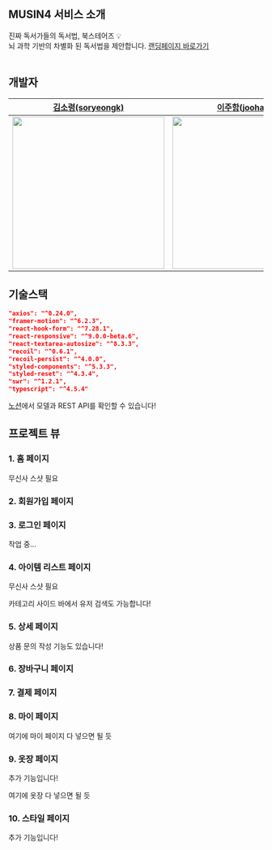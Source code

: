## MUSIN4 서비스 소개

진짜 독서가들의 독서법, 북스테어즈 💡
<br/>
뇌 과학 기반의 차별화 된 독서법을 제안합니다.
[랜딩페이지 바로가기](https://book-stairs.com)
<br/>
<br/>

## 개발자

| [김소령(soryeongk)](https://github.com/soryeongk) | [이주함(joohaem)](https://github.com/joohaem) | [김규민(Gyuminn)](https://github.com/Gyuminn) | [석상언(sharpcoder312)](https://github.com/sharpcoder312)|
| :----------------------------------------: | :---------------------------------: | :---------------------------------: | :---------------------------------: |
| <a href="https://github.com/soryeongk"><img src="" width="300px"></a> | <a href="https://github.com/joohaem"><img src="" width="300px"></a> | <a href="https://github.com/Gyuminn"><img src="" width="300px"></a> | <a href="https://github.com/sharpcoder312"><img src="" width="300px"></a> |

## 기술스택

```json
"axios": "^0.24.0",
"framer-motion": "^6.2.3",
"react-hook-form": "^7.28.1",
"react-responsive": "^9.0.0-beta.6",
"react-textarea-autosize": "^8.3.3",
"recoil": "^0.6.1",
"recoil-persist": "^4.0.0",
"styled-components": "^5.3.3",
"styled-reset": "^4.3.4",
"swr": "^1.2.1",
"typescript": "^4.5.4"
```

[노션](https://notion.io)에서 모델과 REST API를 확인할 수 있습니다!

## 프로젝트 뷰

### 1. 홈 페이지

무신사 스샷 필요

### 2. 회원가입 페이지

### 3. 로그인 페이지

작업 중...

### 4. 아이템 리스트 페이지

무신사 스샷 필요

카테고리 사이드 바에서 유저 검색도 가능합니다!

### 5. 상세 페이지

상품 문의 작성 기능도 있습니다!

### 6. 장바구니 페이지

### 7. 결제 페이지

### 8. 마이 페이지

여기에 마이 페이지 다 넣으면 될 듯

### 9. 옷장 페이지

추가 기능입니다!

여기에 옷장 다 넣으면 될 듯

### 10. 스타일 페이지

추가 기능입니다!
